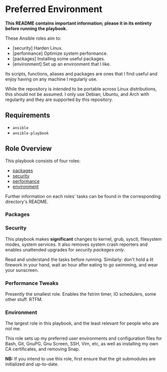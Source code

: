 # Preferred Environment

**This README contains important information; please it in its entirety before
running the playbook.**

These Ansible roles aim to:

* [security]    Harden Linux.
* [performance] Optimize system performance.
* [packages]    Installing some useful packages.
* [environment] Set up an environment that I like.

Its scripts, functions, aliases and packages are ones that I find useful and
enjoy having on any machine I regularly use.

While the repository is *intended* to be portable across Linux distributions,
this should not be assumed.  I only use Debian, Ubuntu, and Arch with regularity
and they are supported by this repository.

## Requirements

* `ansible`
* `ansible-playbook`

## Role Overview

This playbook consists of four roles:

* [packages](./roles/packages/README.md)
* [security](./roles/security/README.md)
* [performance](./roles/performance/README.md)
* [environment](./roles/environment/README.md)

Further information on each roles' tasks can be found in the corresponding
directory's README.

### Packages

### Security

This playbook makes **significant** changes to kernel, grub, sysctl, filesystem
modes, system services.
It also removes system crash reporters and enables unattended upgrades for
_security packages only_.

Read and understand the tasks before running. Similarly: don't hold a lit
firework in your hand, wait an hour after eating to go swimming, and wear your
sunscreen.

### Performance Tweaks

Presently the smallest role. Enables the fstrim timer, IO schedulers, some other
stuff. RTFM.

### Environment

The largest role in this playbook, and the least relevant for people who are not
me.

This role sets up my preferred user environments and configuration files for
Bash, Git, GnuPG, Gnu Screen, SSH, Vim, etc, as well as installing my own CA
certificates, and removing Snap.

**NB:** If you intend to use this role, first ensure that the git submodules are
initialized and up-to-date.
